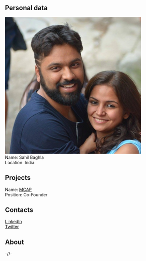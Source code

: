 ## Personal data
![photo](photo/sahil_baghla.jpg)  
Name: Sahil Baghla  
Location: India  
## Projects 
Name: [MCAP](../projects/mcap.md)  
Position: Co-Founder  
## Contacts
[LinkedIn](https://www.linkedin.com/in/sbaghla/)  
[Twitter](https://twitter.com/sbaghla)  
## About
-//-
